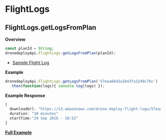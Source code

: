 # FlightLogs

## FlightLogs.getLogsFromPlan

**Overview**

```javascript
const planId = String;
dronedeployApi.FlightLogs.getLogsFromPlan(planId);
```

* [Sample Flight Log](../app-examples/sample-flight-log.md)

**Example**

```javascript
dronedeployApi.FlightLogs.getLogsFromPlan('57eaa66d2a2b43fa1249c76c')
  .then(function(logs){ console.log(logs) });
```

**Example Response**

```javascript
[
  downloadUrl: "https://s3.amazonaws.com/drone-deploy-flight-logs/57eaa66d2a2b43fa1249c76c/57eaa66d2a2b43fa1249c76c-09-29-105201-197_2016-09-29-110228-607.log"
  duration: "10 minutes"
  startTime:"29 Sep 2016 - 10:52"
]
```

[**Full Example**](https://github.com/ddbotgitbooksync/dronedeploy-apps-gitbook/tree/c927048f33aac44c8e61d230dc43194aca71784c/flightlogs/example-flightlog.getlogsfromplan.md)

